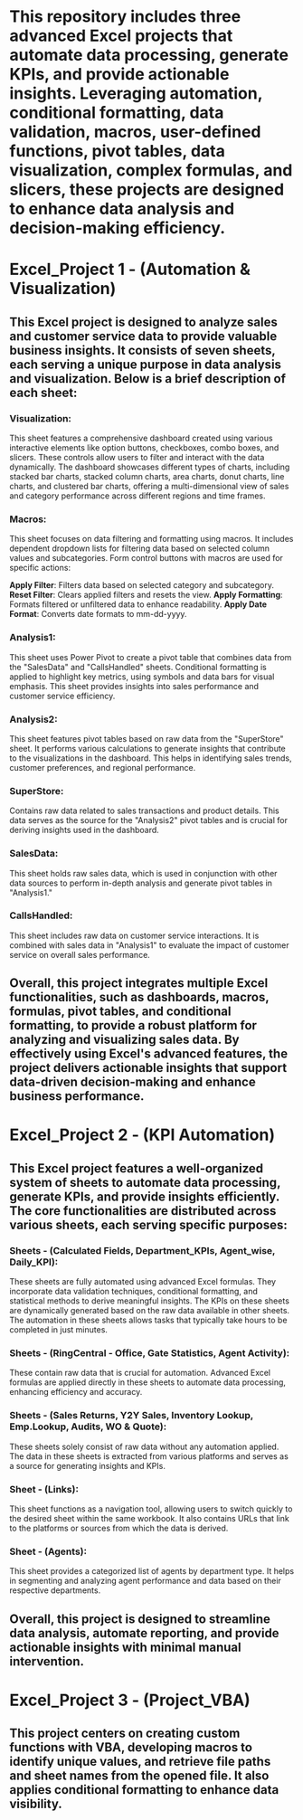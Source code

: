 # This repository includes three advanced Excel projects that automate data processing, generate KPIs, and provide actionable insights. Leveraging automation, conditional formatting, data validation, macros, user-defined functions, pivot tables, data visualization, complex formulas, and slicers, these projects are designed to enhance data analysis and decision-making efficiency.

# Excel_Project 1 - (Automation & Visualization)
## This Excel project is designed to analyze sales and customer service data to provide valuable business insights. It consists of seven sheets, each serving a unique purpose in data analysis and visualization. Below is a brief description of each sheet:

### Visualization:
This sheet features a comprehensive dashboard created using various interactive elements like option buttons, checkboxes, combo boxes, and slicers. These controls allow users to filter and interact with the data dynamically. The dashboard showcases different types of charts, including stacked bar charts, stacked column charts, area charts, donut charts, line charts, and clustered bar charts, offering a multi-dimensional view of sales and category performance across different regions and time frames.

### Macros:
This sheet focuses on data filtering and formatting using macros. It includes dependent dropdown lists for filtering data based on selected column values and subcategories. Form control buttons with macros are used for specific actions:

**Apply Filter**: Filters data based on selected category and subcategory.
**Reset Filter**: Clears applied filters and resets the view.
**Apply Formatting**: Formats filtered or unfiltered data to enhance readability.
**Apply Date Format**: Converts date formats to mm-dd-yyyy.

### Analysis1:
This sheet uses Power Pivot to create a pivot table that combines data from the "SalesData" and "CallsHandled" sheets. Conditional formatting is applied to highlight key metrics, using symbols and data bars for visual emphasis. This sheet provides insights into sales performance and customer service efficiency.

### Analysis2:
This sheet features pivot tables based on raw data from the "SuperStore" sheet. It performs various calculations to generate insights that contribute to the visualizations in the dashboard. This helps in identifying sales trends, customer preferences, and regional performance.

### SuperStore:
Contains raw data related to sales transactions and product details. This data serves as the source for the "Analysis2" pivot tables and is crucial for deriving insights used in the dashboard.

### SalesData:
This sheet holds raw sales data, which is used in conjunction with other data sources to perform in-depth analysis and generate pivot tables in "Analysis1."

### CallsHandled:
This sheet includes raw data on customer service interactions. It is combined with sales data in "Analysis1" to evaluate the impact of customer service on overall sales performance.

## Overall, this project integrates multiple Excel functionalities, such as dashboards, macros, formulas, pivot tables, and conditional formatting, to provide a robust platform for analyzing and visualizing sales data. By effectively using Excel's advanced features, the project delivers actionable insights that support data-driven decision-making and enhance business performance.


#  Excel_Project 2 - (KPI Automation)
## This Excel project features a well-organized system of sheets to automate data processing, generate KPIs, and provide insights efficiently. The core functionalities are distributed across various sheets, each serving specific purposes:

###  Sheets - (Calculated Fields, Department_KPIs, Agent_wise, Daily_KPI):
These sheets are fully automated using advanced Excel formulas. They incorporate data validation techniques, conditional formatting, and statistical methods to derive meaningful insights. The KPIs on these sheets are dynamically generated based on the raw data available in other sheets. The automation in these sheets allows tasks that typically take hours to be completed in just minutes.

###  Sheets - (RingCentral - Office, Gate Statistics, Agent Activity):
These contain raw data that is crucial for automation. Advanced Excel formulas are applied directly in these sheets to automate data processing, enhancing efficiency and accuracy.

###  Sheets - (Sales Returns, Y2Y Sales, Inventory Lookup, Emp.Lookup, Audits, WO & Quote):
These sheets solely consist of raw data without any automation applied. The data in these sheets is extracted from various platforms and serves as a source for generating insights and KPIs.

### Sheet - (Links):
This sheet functions as a navigation tool, allowing users to switch quickly to the desired sheet within the same workbook. It also contains URLs that link to the platforms or sources from which the data is derived.

###  Sheet - (Agents):
This sheet provides a categorized list of agents by department type. It helps in segmenting and analyzing agent performance and data based on their respective departments.

##  Overall, this project is designed to streamline data analysis, automate reporting, and provide actionable insights with minimal manual intervention.


# Excel_Project 3 - (Project_VBA)
## This project centers on creating custom functions with VBA, developing macros to identify unique values, and retrieve file paths and sheet names from the opened file. It also applies conditional formatting to enhance data visibility.
